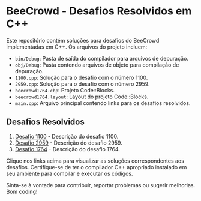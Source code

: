 # BeeCrowd - Desafios Resolvidos em C++

Este repositório contém soluções para desafios do BeeCrowd implementadas em C++. Os arquivos do projeto incluem:

- `bin/Debug`: Pasta de saída do compilador para arquivos de depuração.
- `obj/Debug`: Pasta contendo arquivos de objeto para compilação de depuração.
- `1100.cpp`: Solução para o desafio com o número 1100.
- `2959.cpp`: Solução para o desafio com o número 2959.
- `beecrowd1764.cbp`: Projeto Code::Blocks.
- `beecrowd1764.layout`: Layout do projeto Code::Blocks.
- `main.cpp`: Arquivo principal contendo links para os desafios resolvidos.

## Desafios Resolvidos

1. [Desafio 1100](1100.cpp) - Descrição do desafio 1100.
2. [Desafio 2959](2959.cpp) - Descrição do desafio 2959.
3. [Desafio 1764](main.cpp) - Descrição do desafio 1764.

Clique nos links acima para visualizar as soluções correspondentes aos desafios. Certifique-se de ter o compilador C++ apropriado instalado em seu ambiente para compilar e executar os códigos.

Sinta-se à vontade para contribuir, reportar problemas ou sugerir melhorias. Bom coding!
